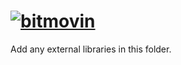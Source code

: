 # [![bitmovin](http://bitmovin-a.akamaihd.net/webpages/bitmovin-logo-github.png)](http://www.bitmovin.com)
Add any external libraries in this folder.
